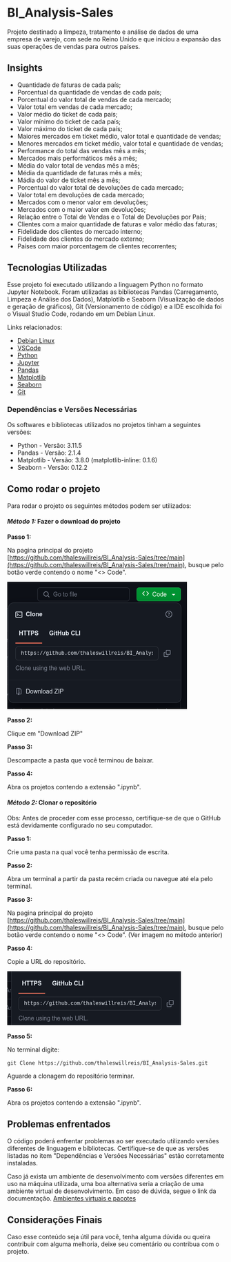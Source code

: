 # BI_Analysis-Sales

Projeto destinado a limpeza, tratamento e análise de dados de uma empresa de varejo, com sede no Reino Unido e que iniciou a expansão das suas operações de vendas para outros países.

## Insights

* Quantidade de faturas de cada país;
* Porcentual da quantidade de vendas de cada país;
* Porcentual do valor total de vendas de cada mercado;
* Valor total em vendas de cada mercado;
* Valor médio do ticket de cada país;
* Valor mínimo do ticket de cada país;
* Valor máximo do ticket de cada país;
* Maiores mercados em ticket médio, valor total e quantidade de vendas;
* Menores mercados em ticket médio, valor total e quantidade de vendas;
* Performance do total das vendas mês a mês;
* Mercados mais performáticos mês a mês;
* Média do valor total de vendas mês a mês;
* Média da quantidade de faturas mês a mês;
* Mádia do valor de ticket mês a mês;
* Porcentual do valor total de devoluções de cada mercado;
* Valor total em devoluções de cada mercado;
* Mercados com o menor valor em devoluções;
* Mercados com o maior valor em devoluções;
* Relação entre o Total de Vendas e o Total de Devoluções por País;
* Clientes com a maior quantidade de faturas e valor médio das faturas;
* Fidelidade dos clientes do mercado interno;
* Fidelidade dos clientes do mercado externo;
* Países com maior porcentagem de clientes recorrentes;

## Tecnologias Utilizadas

Esse projeto foi executado utilizando a linguagem Python no formato Jupyter Notebook. Foram utilizadas as bibliotecas Pandas (Carregamento, Limpeza e Análise dos Dados), Matplotlib e Seaborn (Visualização de dados e geração de gráficos), Git (Versionamento de código) e a IDE escolhida foi o Visual Studio Code, rodando em um Debian Linux.

Links relacionados:

* [Debian Linux](https://www.debian.org/index.pt.html)
* [VSCode](https://code.visualstudio.com/)
* [Python](https://www.python.org/)
* [Jupyter](https://jupyter.org/)
* [Pandas](https://pandas.pydata.org/)
* [Matplotlib](https://matplotlib.org/)
* [Seaborn](https://seaborn.pydata.org/#)
* [Git](https://git-scm.com/)

### Dependências e Versões Necessárias

Os softwares e bibliotecas utilizados no projetos tinham a seguintes versões:

* Python - Versão: 3.11.5
* Pandas - Versão: 2.1.4
* Matplotlib - Versão: 3.8.0 (matplotlib-inline: 0.1.6)
* Seaborn - Versão: 0.12.2

## Como rodar o projeto

Para rodar o projeto os seguintes métodos podem ser utilizados:

#### *Método 1:* Fazer o download do projeto

**Passo 1:**

Na pagina principal do projeto [https://github.com/thaleswillreis/BI_Analysis-Sales/tree/main](https://github.com/thaleswillreis/BI_Analysis-Sales/tree/main), busque pelo botão verde contendo o nome "<> Code".

![1706105311317](image/README/1706105311317.png)

**Passo 2:**

Clique em "Download ZIP"

**Passo 3:**

Descompacte a pasta que você terminou de baixar.

**Passo 4:**

Abra os projetos contendo a extensão ".ipynb".

#### *Método 2:* Clonar o repositório

Obs: Antes de proceder com esse processo, certifique-se de que o GitHub está devidamente configurado no seu computador.

**Passo 1:**

Crie uma pasta na qual você tenha permissão de escrita.

**Passo 2:**

Abra um terminal a partir da pasta recém criada ou navegue até ela pelo terminal.

**Passo 3:**

Na pagina principal do projeto [https://github.com/thaleswillreis/BI_Analysis-Sales/tree/main](https://github.com/thaleswillreis/BI_Analysis-Sales/tree/main), busque pelo botão verde contendo o nome "<> Code". (Ver imagem no método anterior)

**Passo 4:**

Copie a URL do repositório.

![1706106169120](image/README/1706106169120.png)

**Passo 5:**

No terminal digite:

```
git Clone https://github.com/thaleswillreis/BI_Analysis-Sales.git
```

Aguarde a clonagem do repositório terminar.

**Passo 6:**

Abra os projetos contendo a extensão ".ipynb".

## Problemas enfrentados

O código poderá enfrentar problemas ao ser executado utilizando versões diferentes de linguagem e bibliotecas. Certifique-se de que as versões listadas no item "Dependências e Versões Necessárias" estão corretamente instaladas.

Caso já exista um ambiente de desenvolvimento com versões diferentes em uso na máquina utilizada, uma boa alternativa seria a criação de uma ambiente virtual de desenvolvimento. Em caso de dúvida, segue o link da documentação.
[Ambientes virtuais e pacotes](https://docs.python.org/pt-br/3/tutorial/venv.html)

## Considerações Finais

Caso esse conteúdo seja útil para você, tenha alguma dúvida ou queira contribuir com alguma melhoria, deixe seu comentário ou contribua com o projeto.
